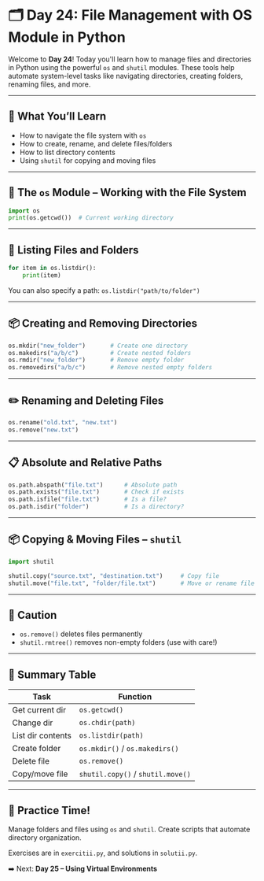 # 🗂️ Day 24: File Management with OS Module in Python

Welcome to **Day 24**! Today you'll learn how to manage files and directories in Python using the powerful `os` and `shutil` modules. These tools help automate system-level tasks like navigating directories, creating folders, renaming files, and more.

---

## 🧠 What You’ll Learn
- How to navigate the file system with `os`
- How to create, rename, and delete files/folders
- How to list directory contents
- Using `shutil` for copying and moving files

---

## 📁 The `os` Module – Working with the File System

```python
import os
print(os.getcwd())  # Current working directory
```

---

## 📂 Listing Files and Folders

```python
for item in os.listdir():
    print(item)
```

You can also specify a path: `os.listdir("path/to/folder")`

---

## 📦 Creating and Removing Directories

```python
os.mkdir("new_folder")       # Create one directory
os.makedirs("a/b/c")         # Create nested folders
os.rmdir("new_folder")       # Remove empty folder
os.removedirs("a/b/c")       # Remove nested empty folders
```

---

## ✏️ Renaming and Deleting Files

```python
os.rename("old.txt", "new.txt")
os.remove("new.txt")
```

---

## 📋 Absolute and Relative Paths

```python
os.path.abspath("file.txt")      # Absolute path
os.path.exists("file.txt")       # Check if exists
os.path.isfile("file.txt")       # Is a file?
os.path.isdir("folder")          # Is a directory?
```

---

## 📦 Copying & Moving Files – `shutil`

```python
import shutil

shutil.copy("source.txt", "destination.txt")     # Copy file
shutil.move("file.txt", "folder/file.txt")       # Move or rename file
```

---

## 🛑 Caution

- `os.remove()` deletes files permanently
- `shutil.rmtree()` removes non-empty folders (use with care!)

---

## 🧰 Summary Table

| Task                  | Function                        |
|-----------------------|---------------------------------|
| Get current dir       | `os.getcwd()`                   |
| Change dir            | `os.chdir(path)`                |
| List dir contents     | `os.listdir(path)`              |
| Create folder         | `os.mkdir()` / `os.makedirs()`  |
| Delete file           | `os.remove()`                   |
| Copy/move file        | `shutil.copy()` / `shutil.move()`|

---

## 🎯 Practice Time!

Manage folders and files using `os` and `shutil`. Create scripts that automate directory organization.

Exercises are in `exercitii.py`, and solutions in `solutii.py`.

➡️ Next: **Day 25 – Using Virtual Environments**
